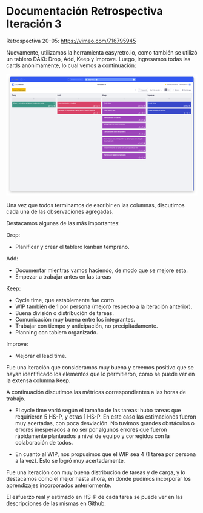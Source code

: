 # Documentación Retrospectiva Iteración 3

Retrospectiva 20-05: https://vimeo.com/716795945

Nuevamente, utilizamos la herramienta easyretro.io, como también se utilizó un tablero DAKI: Drop, Add, Keep y Improve. Luego, ingresamos todas las cards anónimamente, lo cual vemos a continuación:

<img src="../Imagenes/retro3.png" alt="img" />

Una vez que todos terminamos de escribir en las columnas, discutimos cada una de las observaciones agregadas.

Destacamos algunas de las más importantes:

Drop:

- Planificar y crear el tablero kanban temprano.

Add:

- Documentar mientras vamos haciendo, de modo que se mejore esta.
- Empezar a trabajar antes en las tareas

Keep:

- Cycle time, que establemente fue corto.
- WIP también de 1 por persona (mejoró respecto a la iteración anterior).
- Buena división o distribución de tareas.
- Comunicación muy buena entre los integrantes.
- Trabajar con tiempo y anticipación, no precipitadamente.
- Planning con tablero organizado.

Improve:

- Mejorar el lead time.

Fue una iteración que consideramos muy buena y creemos positivo que se hayan identificado los elementos que lo permitieron, como se puede ver en la extensa columna Keep.


A continuación discutimos las métricas correspondientes a las horas de trabajo.

- El cycle time varió según el tamaño de las tareas: hubo tareas que requirieron 5 HS-P, y otras 1 HS-P. En este caso las estimaciones fueron muy acertadas, con poca desviación.
No tuvimos grandes obstáculos o errores inesperados a no ser por algunos errores que fueron rápidamente planteados a nivel de equipo y corregidos con la colaboración de todos.

- En cuanto al WIP, nos propusimos que el WIP sea 4 (1 tarea por persona a la vez). Esto se logró muy acertadamente.

Fue una iteración con muy buena distribución de tareas y de carga, y lo destacamos como el mejor hasta ahora, en donde pudimos incorporar los aprendizajes incorporados anteriormente.


El esfuerzo real y estimado en HS-P de cada tarea se puede ver en las descripciones de las mismas en Github.